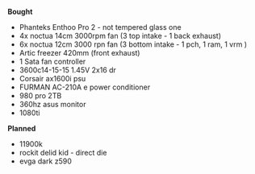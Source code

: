 **Bought**
- Phanteks Enthoo Pro 2 - not tempered glass one
- 4x noctua 14cm 3000rpm fan (3 top intake - 1 back exhaust)
- 6x noctua 12cm 3000 rpn fan (3 bottom intake - 1 pch, 1 ram, 1 vrm )
- Artic freezer 420mm (front exhaust)
- 1 Sata fan controller 
- 3600c14-15-15 1.45V 2x16 dr
- Corsair ax1600i psu
- FURMAN AC-210A e power conditioner
- 980 pro 2TB
- 360hz asus monitor
- 1080ti 

**Planned**
- 11900k 
- rockit delid kid - direct die
- evga dark z590 
